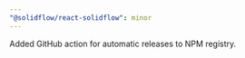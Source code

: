 ```yaml
---
"@solidflow/react-solidflow": minor
---
```


Added GitHub action for automatic releases to NPM registry.
